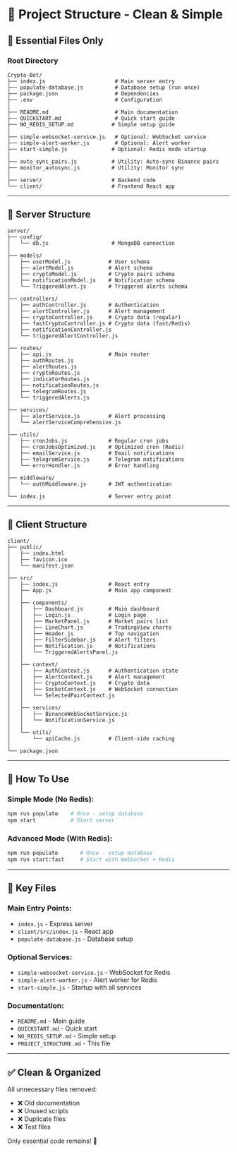 # 📁 Project Structure - Clean & Simple

## 🎯 Essential Files Only

### **Root Directory**
```
Crypto-Bot/
├── index.js                      # Main server entry
├── populate-database.js          # Database setup (run once)
├── package.json                  # Dependencies
├── .env                          # Configuration
│
├── README.md                     # Main documentation
├── QUICKSTART.md                 # Quick start guide
├── NO_REDIS_SETUP.md            # Simple setup guide
│
├── simple-websocket-service.js   # Optional: WebSocket service
├── simple-alert-worker.js        # Optional: Alert worker
├── start-simple.js              # Optional: Redis mode startup
│
├── auto_sync_pairs.js           # Utility: Auto-sync Binance pairs
├── monitor_autosync.js          # Utility: Monitor sync
│
├── server/                      # Backend code
└── client/                      # Frontend React app
```

---

## 📂 Server Structure

```
server/
├── config/
│   └── db.js                    # MongoDB connection
│
├── models/
│   ├── userModel.js            # User schema
│   ├── alertModel.js           # Alert schema
│   ├── cryptoModel.js          # Crypto pairs schema
│   ├── notificationModel.js    # Notification schema
│   └── TriggeredAlert.js       # Triggered alerts schema
│
├── controllers/
│   ├── authController.js       # Authentication
│   ├── alertController.js      # Alert management
│   ├── cryptoController.js     # Crypto data (regular)
│   ├── fastCryptoController.js # Crypto data (fast/Redis)
│   ├── notificationController.js
│   └── triggeredAlertController.js
│
├── routes/
│   ├── api.js                  # Main router
│   ├── authRoutes.js
│   ├── alertRoutes.js
│   ├── cryptoRoutes.js
│   ├── indicatorRoutes.js
│   ├── notificationRoutes.js
│   ├── telegramRoutes.js
│   └── triggeredAlerts.js
│
├── services/
│   ├── alertService.js         # Alert processing
│   └── alertServiceComprehensive.js
│
├── utils/
│   ├── cronJobs.js             # Regular cron jobs
│   ├── cronJobsOptimized.js    # Optimized cron (Redis)
│   ├── emailService.js         # Email notifications
│   ├── telegramService.js      # Telegram notifications
│   └── errorHandler.js         # Error handling
│
├── middleware/
│   └── authMiddleware.js       # JWT authentication
│
└── index.js                    # Server entry point
```

---

## 📂 Client Structure

```
client/
├── public/
│   ├── index.html
│   ├── favicon.ico
│   └── manifest.json
│
├── src/
│   ├── index.js                # React entry
│   ├── App.js                  # Main app component
│   │
│   ├── components/
│   │   ├── Dashboard.js        # Main dashboard
│   │   ├── Login.js            # Login page
│   │   ├── MarketPanel.js      # Market pairs list
│   │   ├── LineChart.js        # TradingView charts
│   │   ├── Header.js           # Top navigation
│   │   ├── FilterSidebar.js    # Alert filters
│   │   ├── Notification.js     # Notifications
│   │   └── TriggeredAlertsPanel.js
│   │
│   ├── context/
│   │   ├── AuthContext.js      # Authentication state
│   │   ├── AlertContext.js     # Alert management
│   │   ├── CryptoContext.js    # Crypto data
│   │   ├── SocketContext.js    # WebSocket connection
│   │   └── SelectedPairContext.js
│   │
│   ├── services/
│   │   ├── BinanceWebSocketService.js
│   │   └── NotificationService.js
│   │
│   └── utils/
│       └── apiCache.js         # Client-side caching
│
└── package.json
```

---

## 🚀 How To Use

### **Simple Mode (No Redis):**
```bash
npm run populate    # Once - setup database
npm start           # Start server
```

### **Advanced Mode (With Redis):**
```bash
npm run populate       # Once - setup database
npm run start:fast     # Start with WebSocket + Redis
```

---

## 📝 Key Files

### **Main Entry Points:**
- `index.js` - Express server
- `client/src/index.js` - React app
- `populate-database.js` - Database setup

### **Optional Services:**
- `simple-websocket-service.js` - WebSocket for Redis
- `simple-alert-worker.js` - Alert worker for Redis
- `start-simple.js` - Startup with all services

### **Documentation:**
- `README.md` - Main guide
- `QUICKSTART.md` - Quick start
- `NO_REDIS_SETUP.md` - Simple setup
- `PROJECT_STRUCTURE.md` - This file

---

## ✅ Clean & Organized

All unnecessary files removed:
- ❌ Old documentation
- ❌ Unused scripts
- ❌ Duplicate files
- ❌ Test files

Only essential code remains! 🎉

